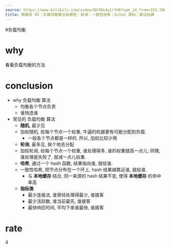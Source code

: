 ```yaml
---
source: https://www.bilibili.com/video/BV1Ns4y1r7nR?spm_id_from=333.788.videopod.sections&vd_source=549bde2564979641a5f0adbcfa529b0a
title: 微服务 05｜负载均衡算法有哪些｜轮询｜一致性哈希｜kitex 源码｜面试经典
---
```


#负载均衡
# why
看看负载均衡的方法

# conclusion
- why 负载均衡 算法
	- 均衡各个节点负责
	- 谁快选谁
- 常见的 负载均衡 算法
	- **随机**, 最少见
	- 加权随机, 给每个节点一个权重, 牛逼的机器更有可能分配到负载.
		- 一般各个节点都是一样的. 所以, 加权比较少用
	- **轮询**, 最多见, 挨个地去分配
	- 加权轮询, 给每个节点一个权重, 谁处理得多, 谁的权重就高一点儿; 同理, 谁处理是失败了, 就减一点儿权重.
	- **哈希**, 通过一个 hash 函数, 结果指向谁, 就给谁.
	- 一致性哈希, 把节点分布在一个环上, hash 结果越靠近谁, 就给谁. 
		- 与 **本地缓存** 结合, 同一来源的 hash 结果不变, 使得 **本地缓存** 的命中率高
	- **指标类**
		- 最少连接法, 谁曾经处理得最少, 谁接客
		- 最少活跃数, 谁当前最先, 谁接客
		- 最快响应时间, 平均下来谁最快, 谁接客
# rate
4
